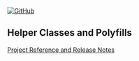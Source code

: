 [![GitHub](https://img.shields.io/github/license/FolkerKinzel/Helpers)](https://github.com/FolkerKinzel/Helpers/blob/master/LICENSE)

## Helper Classes and Polyfills

[Project Reference and Release Notes](https://github.com/FolkerKinzel/Helpers/releases/tag/v1.1.0)
